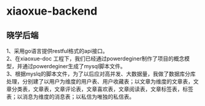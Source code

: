 # xiaoxue-backend
## 晓学后端    
1、采用go语言提供restful格式的api接口。    
2、在xiaoxue-doc 工程下，我们已经通过powerdeginer制作了项目的概念模型，并通过powerdeginer生成了mysql脚本文件。    
3、根据myslq的脚本文件，为了以后应对高并发、大数据量，我做了数据库分库处理，分别建了以用户为维度的用户表、用户收藏表；以文章为维度的文章表，文章分类表，文章表，文章评论表，文章喜欢表，文章阅读表，文章标签表，标签表；以消息为维度的消息表；以私信为唯独的私信表。   
